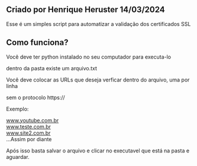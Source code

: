 ## Criado por Henrique Heruster 14/03/2024

Esse é um simples script para automatizar a validação dos certificados SSL 

## Como funciona?

Você deve ter python instalado no seu computador para executa-lo

dentro da pasta existe um arquivo.txt

Você deve colocar as URLs que deseja verficar dentro do arquivo, uma por linha

sem o protocolo https://

Exemplo:

www.youtube.com.br<br/>
www.teste.com.br<br/>
www.site2.com.br<br/>
...Assim por diante

Após isso basta salvar o arquivo e clicar no executavel que está na pasta e aguardar.
